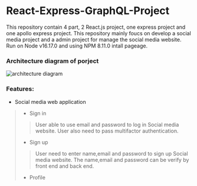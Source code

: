 # React-Express-GraphQL-Project
This repository contain 4 part, 2 React.js project, one express project and one apollo express project. This repository mainly foucs on develop a social media project and a admin project for manage the social media website. Run on Node v16.17.0 and using NPM 8.11.0 intall pageage.


### Architecture diagram of porject 
![architecture diagram ](https://firebasestorage.googleapis.com/v0/b/whitegive-bc20c.appspot.com/o/images%2FReact%20diagram.png?alt=media&token=05e5afb6-96d5-49bb-b5fc-9cefc31a1f36)

### Features:
* Social media web application
>* Sign in
  >> User able to use email and password to log in Social media website. User also need to pass multifactor authentication. 
>* Sign up
  >>User need to enter name,email and password to sign up Social media website. The name,email and password can be verify by front end and back end.
>* Profile 
  >>
